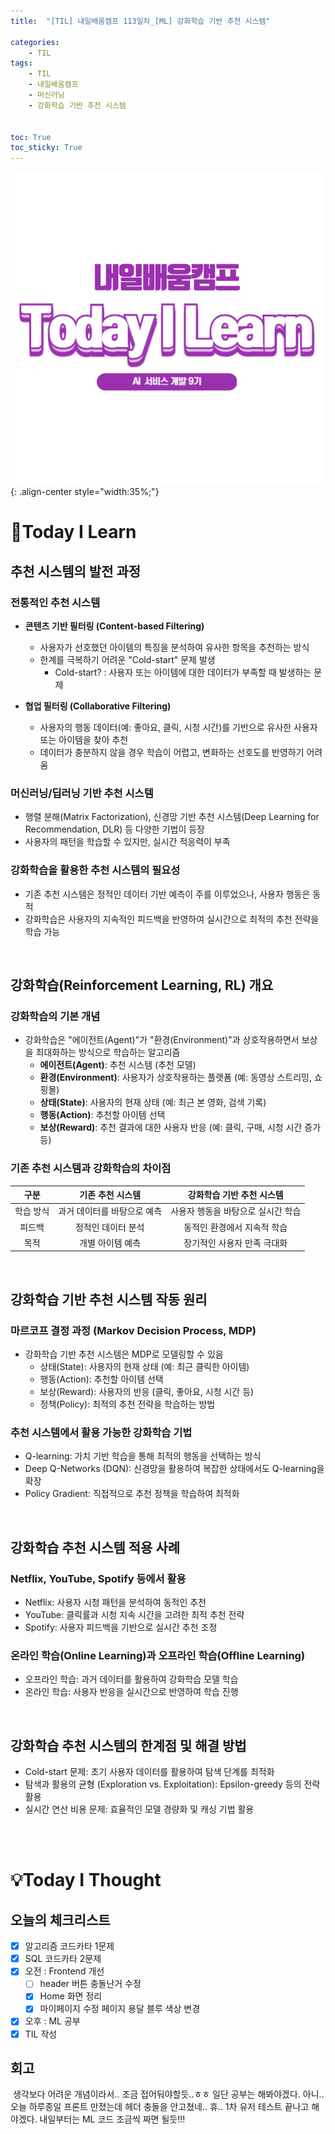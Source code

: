 ```yaml
---
title:  "[TIL] 내일배움캠프 113일차_[ML] 강화학습 기반 추천 시스템" 

categories: 
    - TIL
tags: 
    - TIL
    - 내일배움캠프
    - 머신러닝
    - 강화학습 기반 추천 시스템


toc: True
toc_sticky: True
---
```


![TIL](/assets/images/TIL2.png){: .align-center style="width:35%;"}

# 👀Today I Learn
## 추천 시스템의 발전 과정
### 전통적인 추천 시스템

- **콘텐츠 기반 필터링 (Content-based Filtering)**
  - 사용자가 선호했던 아이템의 특징을 분석하여 유사한 항목을 추천하는 방식
  - 한계를 극복하기 어려운 "Cold-start" 문제 발생
    - Cold-start? : 사용자 또는 아이템에 대한 데이터가 부족할 때 발생하는 문제

- **협업 필터링 (Collaborative Filtering)**
  - 사용자의 행동 데이터(예: 좋아요, 클릭, 시청 시간)를 기반으로 유사한 사용자 또는 아이템을 찾아 추천
  - 데이터가 충분하지 않을 경우 학습이 어렵고, 변화하는 선호도를 반영하기 어려움

### 머신러닝/딥러닝 기반 추천 시스템
- 행렬 분해(Matrix Factorization), 신경망 기반 추천 시스템(Deep Learning for Recommendation, DLR) 등 다양한 기법이 등장
- 사용자의 패턴을 학습할 수 있지만, 실시간 적응력이 부족

### 강화학습을 활용한 추천 시스템의 필요성
- 기존 추천 시스템은 정적인 데이터 기반 예측이 주를 이루었으나, 사용자 행동은 동적
- 강화학습은 사용자의 지속적인 피드백을 반영하여 실시간으로 최적의 추천 전략을 학습 가능

<br>

## 강화학습(Reinforcement Learning, RL) 개요

### 강화학습의 기본 개념
- 강화학습은 "에이전트(Agent)"가 "환경(Environment)"과 상호작용하면서 보상을 최대화하는 방식으로 학습하는 알고리즘
  - **에이전트(Agent)**: 추천 시스템 (추천 모델)
  - **환경(Environment)**: 사용자가 상호작용하는 플랫폼 (예: 동영상 스트리밍, 쇼핑몰)
  - **상태(State)**: 사용자의 현재 상태 (예: 최근 본 영화, 검색 기록)
  - **행동(Action)**: 추천할 아이템 선택
  - **보상(Reward)**: 추천 결과에 대한 사용자 반응 (예: 클릭, 구매, 시청 시간 증가 등)

### 기존 추천 시스템과 강화학습의 차이점

|    구분   	|       기존 추천 시스템      	|      강화학습 기반 추천 시스템     	|
|:---------:	|:---------------------------:	|:----------------------------------:	|
| 학습 방식 	| 과거 데이터를 바탕으로 예측 	| 사용자 행동을 바탕으로 실시간 학습 	|
| 피드백    	| 정적인 데이터 분석          	| 동적인 환경에서 지속적 학습        	|
| 목적      	| 개별 아이템 예측            	| 장기적인 사용자 만족 극대화        	|

<br>

## 강화학습 기반 추천 시스템 작동 원리
### 마르코프 결정 과정 (Markov Decision Process, MDP)
- 강화학습 기반 추천 시스템은 MDP로 모델링할 수 있음
  - 상태(State): 사용자의 현재 상태 (예: 최근 클릭한 아이템)
  - 행동(Action): 추천할 아이템 선택
  - 보상(Reward): 사용자의 반응 (클릭, 좋아요, 시청 시간 등)
  - 정책(Policy): 최적의 추천 전략을 학습하는 방법

### 추천 시스템에서 활용 가능한 강화학습 기법
- Q-learning: 가치 기반 학습을 통해 최적의 행동을 선택하는 방식
- Deep Q-Networks (DQN): 신경망을 활용하여 복잡한 상태에서도 Q-learning을 확장
- Policy Gradient: 직접적으로 추천 정책을 학습하여 최적화

<br>

## 강화학습 추천 시스템 적용 사례
### Netflix, YouTube, Spotify 등에서 활용
- Netflix: 사용자 시청 패턴을 분석하여 동적인 추천
- YouTube: 클릭률과 시청 지속 시간을 고려한 최적 추천 전략
- Spotify: 사용자 피드백을 기반으로 실시간 추천 조정

### 온라인 학습(Online Learning)과 오프라인 학습(Offline Learning)
- 오프라인 학습: 과거 데이터를 활용하여 강화학습 모델 학습
- 온라인 학습: 사용자 반응을 실시간으로 반영하여 학습 진행

<br>

## 강화학습 추천 시스템의 한계점 및 해결 방법
- Cold-start 문제: 초기 사용자 데이터를 활용하여 탐색 단계를 최적화
- 탐색과 활용의 균형 (Exploration vs. Exploitation): Epsilon-greedy 등의 전략 활용
- 실시간 연산 비용 문제: 효율적인 모델 경량화 및 캐싱 기법 활용

<br>
<br>

# 💡Today I Thought

## 오늘의 체크리스트
- [x]  알고리즘 코드카타 1문제
- [x]  SQL 코드카타 2문제
- [x]  오전 : Frontend 개선
    - [ ]  header 버튼 충돌난거 수정
    - [x]  Home 화면 정리
    - [x]  마이페이지 수정 페이지 용달 블루 색상 변경
- [x]  오후 : ML 공부
- [x]  TIL 작성

## 회고
&nbsp;생각보다 어려운 개념이라서.. 조금 접어둬야할듯..ㅎㅎ 일단 공부는 해봐야겠다. 아니.. 오늘 하루종일 프론트 만졌는데 헤더 충돌을 안고쳤네.. 휴.. 1차 유저 테스트 끝나고 해야겠다. 내일부터는 ML 코드 조금씩 짜면 될듯!!!